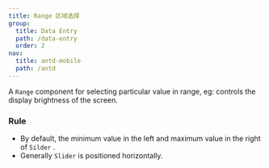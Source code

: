 ```yaml
---
title: Range 区域选择
group:
  title: Data Entry
  path: /data-entry
  order: 2
nav:
  title: antd-mobile
  path: /antd
---
```


A `Range` component for selecting particular value in range, eg: controls the display brightness of the screen.

### Rule
- By default, the minimum value in the left and maximum value in the right of `Silder` .
- Generally `Slider` is positioned horizontally.

<code src="./demos/basic.tsx" />

<API/>